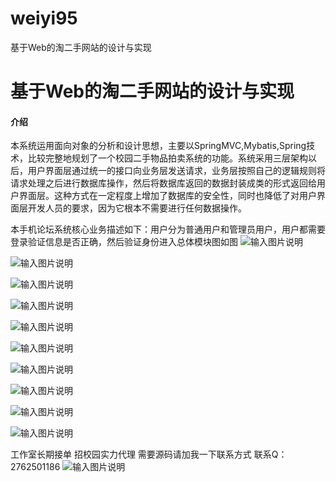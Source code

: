 # weiyi95
基于Web的淘二手网站的设计与实现

# 基于Web的淘二手网站的设计与实现

#### 介绍
本系统运用面向对象的分析和设计思想，主要以SpringMVC,Mybatis,Spring技术，比较完整地规划了一个校园二手物品拍卖系统的功能。系统采用三层架构以后，用户界面层通过统一的接口向业务层发送请求，业务层按照自己的逻辑规则将请求处理之后进行数据库操作，然后将数据库返回的数据封装成类的形式返回给用户界面层。这种方式在一定程度上增加了数据库的安全性，同时也降低了对用户界面层开发人员的要求，因为它根本不需要进行任何数据操作。

本手机论坛系统核心业务描述如下：用户分为普通用户和管理员用户，用户都需要登录验证信息是否正确，然后验证身份进入总体模块图如图
![输入图片说明](https://images.gitee.com/uploads/images/2020/1203/220955_fc276143_4865385.png "屏幕截图.png")


![输入图片说明](https://images.gitee.com/uploads/images/2020/1203/221010_2a0bc664_4865385.png "屏幕截图.png")

![输入图片说明](https://images.gitee.com/uploads/images/2020/1203/221023_e93b2a69_4865385.png "屏幕截图.png")

![输入图片说明](https://images.gitee.com/uploads/images/2020/1203/230134_71d00676_4865385.png "屏幕截图.png")

![输入图片说明](https://images.gitee.com/uploads/images/2020/1203/230147_8ee52762_4865385.png "屏幕截图.png")

![输入图片说明](https://images.gitee.com/uploads/images/2020/1203/230153_cd566cf4_4865385.png "屏幕截图.png")

![输入图片说明](https://images.gitee.com/uploads/images/2020/1203/230200_ed48527d_4865385.png "屏幕截图.png")

![输入图片说明](https://images.gitee.com/uploads/images/2020/1203/230207_9cb5b287_4865385.png "屏幕截图.png")

![输入图片说明](https://images.gitee.com/uploads/images/2020/1203/230215_15977d44_4865385.png "屏幕截图.png")

![输入图片说明](https://images.gitee.com/uploads/images/2020/1203/230221_533c2ab0_4865385.png "屏幕截图.png")




工作室长期接单 招校园实力代理
需要源码请加我一下联系方式
联系Q：2762501186
![输入图片说明](https://images.gitee.com/uploads/images/2020/1119/003728_cd598bb9_4865385.jpeg "微信.jpg")
